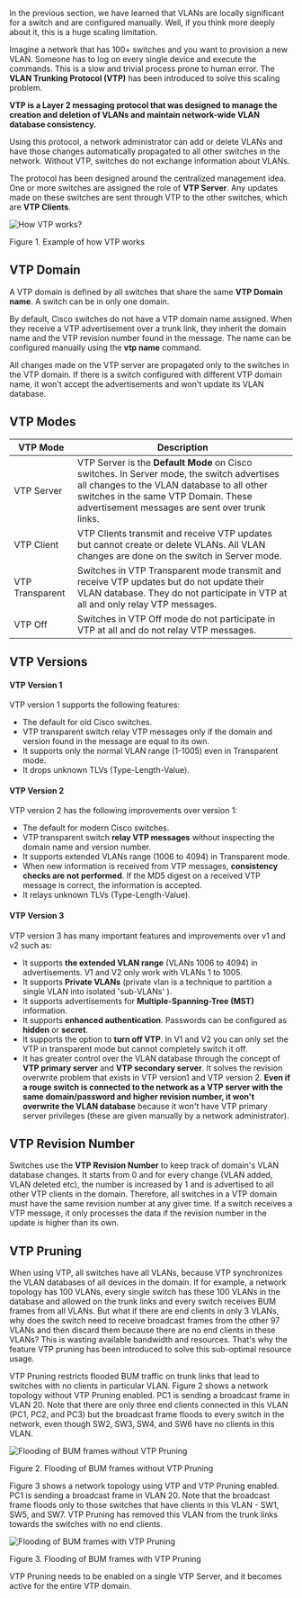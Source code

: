 
In the previous section, we have learned that VLANs are locally significant for a switch and are configured manually. Well, if you think more deeply about it, this is a huge scaling limitation.

Imagine a network that has 100+ switches and you want to provision a new VLAN. Someone has to log on every single device and execute the commands. This is a slow and trivial process prone to human error. The **VLAN Trunking Protocol (VTP)** has been introduced to solve this scaling problem.

**VTP is a Layer 2 messaging protocol that was designed to manage the creation and deletion of VLANs and maintain network-wide VLAN database consistency.**

Using this protocol, a network administrator can add or delete VLANs and have those changes automatically propagated to all other switches in the network. Without VTP, switches do not exchange information about VLANs.

The protocol has been designed around the centralized management idea. One or more switches are assigned the role of **VTP Server**. Any updates made on these switches are sent through VTP to the other switches, which are **VTP Clients**.   

![How VTP works?](https://www.networkacademy.io/sites/default/files/inline-images/vtp.gif)

Figure 1. Example of how VTP works

## VTP Domain

A VTP domain is defined by all switches that share the same **VTP Domain name**. A switch can be in only one domain. 

By default, Cisco switches do not have a VTP domain name assigned. When they receive a VTP advertisement over a trunk link, they inherit the domain name and the VTP revision number found in the message. The name can be configured manually using the **vtp name** command.

All changes made on the VTP server are propagated only to the switches in the VTP domain. If there is a switch configured with different VTP domain name, it won't accept the advertisements and won't update its VLAN database. 

## VTP Modes

| VTP Mode | Description |
| --- | --- |
| VTP Server | VTP Server is the **Default Mode** on Cisco switches.  In Server mode, the switch advertises all changes to the VLAN database to all other switches in the same VTP Domain. These advertisement messages are sent over trunk links. |
| VTP Client | VTP Clients transmit and receive VTP updates but cannot create or delete VLANs. All VLAN changes are done on the switch in Server mode. |
| VTP Transparent | Switches in VTP Transparent mode transmit and receive VTP updates but do not update their VLAN database. They do not participate in VTP at all and only relay VTP messages. |
| VTP Off | Switches in VTP Off mode do not participate in VTP at all and do not relay VTP messages. |

## VTP Versions

#### VTP Version 1

VTP version 1 supports the following features:

- The default for old Cisco switches.
- VTP transparent switch relay VTP messages only if the domain and version found in the message are equal to its own.
- It supports only the normal VLAN range (1-1005) even in Transparent mode.
- It drops unknown TLVs (Type-Length-Value).

#### VTP Version 2

VTP version 2 has the following improvements over version 1:

- The default for modern Cisco switches.
- VTP transparent switch **relay VTP messages** without inspecting the domain name and version number.
- It supports extended VLANs range (1006 to 4094) in Transparent mode.
- When new information is received from VTP messages, **consistency checks are not performed**. If the MD5 digest on a received VTP message is correct, the information is accepted.
- It relays unknown TLVs (Type-Length-Value).

#### VTP Version 3

VTP version 3 has many important features and improvements over v1 and v2 such as:

- It supports **the extended VLAN range** (VLANs 1006 to 4094) in advertisements. V1 and V2 only work with VLANs 1 to 1005.
- It supports **Private VLANs** (private vlan is a technique to partition a single VLAN into isolated 'sub-VLANs' ).
- It supports advertisements for **Multiple-Spanning-Tree (MST)** information.
- It supports **enhanced authentication**. Passwords can be configured as **hidden** or **secret**.
- It supports the option to **turn off VTP**. In V1 and V2 you can only set the VTP in transparent mode but cannot completely switch it off.
- It has greater control over the VLAN database through the concept of **VTP primary server** and **VTP secondary server**. It solves the revision overwrite problem that exists in VTP version1 and VTP version 2. **Even if a rouge switch is connected to the network as a VTP server with the same domain/password and higher revision number, it won't overwrite the VLAN database** because it won't have VTP primary server privileges (these are given manually by a network administrator).

## VTP Revision Number

Switches use the **VTP Revision Number** to keep track of domain's VLAN database changes. It starts from 0 and for every change (VLAN added, VLAN deleted etc), the number is increased by 1 and is advertised to all other VTP clients in the domain. Therefore, all switches in a VTP domain must have the same revision number at any giver time. If a switch receives a VTP message, it only processes the data if the revision number in the update is higher than its own. 

## VTP Pruning

When using VTP, all switches have all VLANs, because VTP synchronizes the VLAN databases of all devices in the domain. If for example, a network topology has 100 VLANs, every single switch has these 100 VLANs in the database and allowed on the trunk links and every switch receives BUM frames from all VLANs. But what if there are end clients in only 3 VLANs, why does the switch need to receive broadcast frames from the other 97 VLANs and then discard them because there are no end clients in these VLANs? This is wasting available bandwidth and resources. That's why the feature VTP pruning has been introduced to solve this sub-optimal resource usage. 

VTP Pruning restricts flooded BUM traffic on trunk links that lead to switches with no clients in particular VLAN. Figure 2 shows a network topology without VTP Pruning enabled. PC1 is sending a broadcast frame in VLAN 20. Note that there are only three end clients connected in this VLAN (PC1, PC2, and PC3) but the broadcast frame floods to every switch in the network, even though SW2, SW3, SW4, and SW6 have no clients in this VLAN.

![Flooding of BUM frames without VTP Pruning](https://www.networkacademy.io/sites/default/files/inline-images/Flooding-of-bum-frames-without-vtp-pruning.gif)

Figure 2. Flooding of BUM frames without VTP Pruning

Figure 3 shows a network topology using VTP and VTP Pruning enabled. PC1 is sending a broadcast frame in VLAN 20. Note that the broadcast frame floods only to those switches that have clients in this VLAN - SW1, SW5, and SW7. VTP Pruning has removed this VLAN from the trunk links towards the switches with no end clients. 

![Flooding of BUM frames with VTP Pruning](https://www.networkacademy.io/sites/default/files/inline-images/Flooding-of-bum-frames-with-vtp-pruning.gif)

Figure 3. Flooding of BUM frames with VTP Pruning

VTP Pruning needs to be enabled on a single VTP Server, and it becomes active for the entire VTP domain.